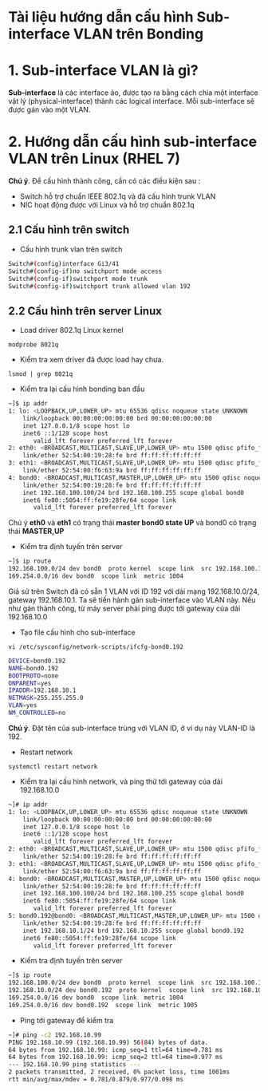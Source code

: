 # Tài liệu hướng dẫn cấu hình Sub-interface VLAN trên Bonding

# 1. Sub-interface VLAN là gì?

**Sub-interface** là các interface ảo, được tạo ra bằng cách chia một interface vật lý (physical-interface) thành các logical interface. Mỗi sub-interface sẽ được gán vào một VLAN.

# 2. Hướng dẫn cấu hình sub-interface VLAN trên Linux (RHEL 7)

**Chú ý**. Để cấu hình thành công, cần có các điều kiện sau :

 -	Switch hỗ trợ chuẩn IEEE 802.1q và đã cấu hình trunk VLAN
 -	NIC hoạt động được với Linux và hỗ trợ chuẩn 802.1q
 
## 2.1 Cấu hình trên switch
 - Cấu hình trunk vlan trên switch
 
```sh
Switch#(config)interface Gi3/41
Switch#(config-if)no switchport mode access
Switch#(config-if)switchport mode trunk
Switch#(config-if)switchport trunk allowed vlan 192
```
 
## 2.2 Cấu hình trên server Linux
 
 - Load driver 802.1q Linux kernel
 
`modprobe 8021q`

 - Kiểm tra xem driver đã được load hay chưa.
 
`lsmod | grep 8021q`

 - Kiểm tra lại cấu hình bonding ban đầu
 
```sh
~]$ ip addr
1: lo: <LOOPBACK,UP,LOWER_UP> mtu 65536 qdisc noqueue state UNKNOWN 
    link/loopback 00:00:00:00:00:00 brd 00:00:00:00:00:00
    inet 127.0.0.1/8 scope host lo
    inet6 ::1/128 scope host 
       valid_lft forever preferred_lft forever
2: eth0: <BROADCAST,MULTICAST,SLAVE,UP,LOWER_UP> mtu 1500 qdisc pfifo_fast master bond0 state UP qlen 1000
    link/ether 52:54:00:19:28:fe brd ff:ff:ff:ff:ff:ff
3: eth1: <BROADCAST,MULTICAST,SLAVE,UP,LOWER_UP> mtu 1500 qdisc pfifo_fast master bond0 state UP qlen 1000
    link/ether 52:54:00:f6:63:9a brd ff:ff:ff:ff:ff:ff
4: bond0: <BROADCAST,MULTICAST,MASTER,UP,LOWER_UP> mtu 1500 qdisc noqueue state UP 
    link/ether 52:54:00:19:28:fe brd ff:ff:ff:ff:ff:ff
    inet 192.168.100.100/24 brd 192.168.100.255 scope global bond0
    inet6 fe80::5054:ff:fe19:28fe/64 scope link 
       valid_lft forever preferred_lft forever
```

Chú ý **eth0** và **eth1** có trạng thái **master bond0 state UP** và bond0 có trạng thái **MASTER,UP**

 - Kiểm tra định tuyến trên server 
 
```sh
~]$ ip route
192.168.100.0/24 dev bond0  proto kernel  scope link  src 192.168.100.100
169.254.0.0/16 dev bond0  scope link  metric 1004
```

Giả sử trên Switch đã có sẵn 1 VLAN với ID 192 với dải mạng 192.168.10.0/24, gateway 192.168.10.1. Ta sẽ tiến hành gán sub-interface vào VLAN này. Nếu như gán thành công, từ máy server phải ping được tới gateway của dải 192.168.10.0
 
 - Tạo file cấu hình cho sub-interface 
 
`vi /etc/sysconfig/network-scripts/ifcfg-bond0.192`

```sh
DEVICE=bond0.192
NAME=bond0.192
BOOTPROTO=none
ONPARENT=yes
IPADDR=192.168.10.1
NETMASK=255.255.255.0
VLAN=yes
NM_CONTROLLED=no
```

**Chú ý**. Đặt tên của sub-interface trùng với VLAN ID, ở ví dụ này VLAN-ID là 192.

 - Restart network
 
`systemctl restart network`

 - Kiểm tra lại cấu hình network, và ping thử tới gateway của dải 192.168.10.0
 
```sh
~]# ip addr
1: lo: <LOOPBACK,UP,LOWER_UP> mtu 65536 qdisc noqueue state UNKNOWN
    link/loopback 00:00:00:00:00:00 brd 00:00:00:00:00:00
    inet 127.0.0.1/8 scope host lo
    inet6 ::1/128 scope host 
       valid_lft forever preferred_lft forever
2: eth0: <BROADCAST,MULTICAST,SLAVE,UP,LOWER_UP> mtu 1500 qdisc pfifo_fast master bond0 state UP qlen 1000
    link/ether 52:54:00:19:28:fe brd ff:ff:ff:ff:ff:ff
3: eth1: <BROADCAST,MULTICAST,SLAVE,UP,LOWER_UP> mtu 1500 qdisc pfifo_fast master bond0 state UP qlen 1000
    link/ether 52:54:00:f6:63:9a brd ff:ff:ff:ff:ff:ff
4: bond0: <BROADCAST,MULTICAST,MASTER,UP,LOWER_UP> mtu 1500 qdisc noqueue state UP 
    link/ether 52:54:00:19:28:fe brd ff:ff:ff:ff:ff:ff
    inet 192.168.100.100/24 brd 192.168.100.255 scope global bond0
    inet6 fe80::5054:ff:fe19:28fe/64 scope link 
       valid_lft forever preferred_lft forever
5: bond0.192@bond0: <BROADCAST,MULTICAST,MASTER,UP,LOWER_UP> mtu 1500 qdisc noqueue state UP
    link/ether 52:54:00:19:28:fe brd ff:ff:ff:ff:ff:ff
    inet 192.168.10.1/24 brd 192.168.10.255 scope global bond0.192
    inet6 fe80::5054:ff:fe19:28fe/64 scope link
       valid_lft forever preferred_lft forever
```

 - Kiểm tra định tuyến trên server
 
```sh
~]$ ip route
192.168.100.0/24 dev bond0  proto kernel  scope link  src 192.168.100.100
192.168.10.0/24 dev bond0.192  proto kernel  scope link  src 192.168.10.1
169.254.0.0/16 dev bond0  scope link  metric 1004 
169.254.0.0/16 dev bond0.192  scope link  metric 1005
```

 - Ping tới gateway để kiểm tra
 
```sh
~]# ping -c2 192.168.10.99
PING 192.168.10.99 (192.168.10.99) 56(84) bytes of data.
64 bytes from 192.168.10.99: icmp_seq=1 ttl=64 time=0.781 ms
64 bytes from 192.168.10.99: icmp_seq=2 ttl=64 time=0.977 ms
--- 192.168.10.99 ping statistics ---
2 packets transmitted, 2 received, 0% packet loss, time 1001ms
rtt min/avg/max/mdev = 0.781/0.879/0.977/0.098 ms
```

